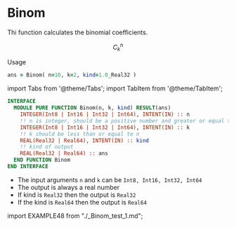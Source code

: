 # Binom

Thi function calculates the binomial coefficients.

$$
C_{k}^{n}
$$

<span class="badge badge--success"> Usage </span>

```fortran
ans = Binom( n=10, k=2, kind=1.0_Real32 )
```

import Tabs from '@theme/Tabs';
import TabItem from '@theme/TabItem';

<Tabs>
<TabItem value="interface" label="܀ See Interface" default>

```fortran
INTERFACE
  MODULE PURE FUNCTION Binom(n, k, kind) RESULT(ans)
    INTEGER(Int8 | Int16 | Int32 | Int64), INTENT(IN) :: n
    !! n is integer, should be a positive number and greater or equal to k
    INTEGER(Int8 | Int16 | Int32 | Int64), INTENT(IN) :: k
    !! k should be less than or equal to n
    REAL(Real32 | Real64), INTENT(IN) :: kind
    !! kind of output
    REAL(Real32 | Real64) :: ans
  END FUNCTION Binom
END INTERFACE
```

- The input arguments `n` and `k` can be `Int8, Int16, Int32, Int64`
- The output is always a real number
- If kind is `Real32` then the output is `Real32`
- If the kind is `Real64` then the output is `Real64`

</TabItem>

<TabItem value="example" label="܀ See example">

import EXAMPLE48 from "./_Binom_test_1.md";

<EXAMPLE48 />

</TabItem>

<TabItem value="close" label="↢ Close">

</TabItem>
</Tabs>
